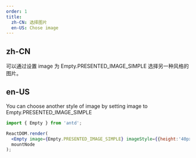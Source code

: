 ```yaml
---
order: 1
title:
  zh-CN: 选择图片
  en-US: Chose image
---
```


## zh-CN

可以通过设置 image 为 Empty.PRESENTED_IMAGE_SIMPLE 选择另一种风格的图片。

## en-US

You can choose another style of image by setting image to Empty.PRESENTED_IMAGE_SIMPLE

```jsx
import { Empty } from 'antd';

ReactDOM.render(
  <Empty image={Empty.PRESENTED_IMAGE_SIMPLE} imageStyle={{height:'40px'}} />,
  mountNode
);
```
